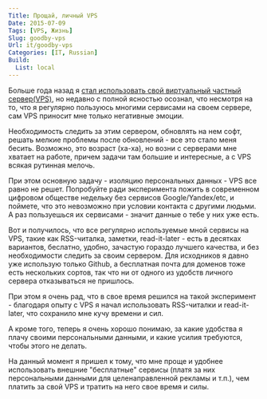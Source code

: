 ```yaml
---
Title: Прощай, личный VPS
Date: 2015-07-09
Tags: [VPS, Жизнь]
Slug: goodby-vps
Url: it/goodby-vps
Categories: [IT, Russian]
Build:
  List: local
---
```


Больше года назад я [стал использовать свой виртуальный частный сервер(VPS)](/it/Личный-vps),
но недавно с полной ясностью осознал, что несмотря на то, что я регулярно пользуюсь
многими сервисами на своем сервере, сам VPS приносит мне только негативные эмоции.

Необходимость следить за этим сервером, обновлять на нем софт, решать мелкие
проблемы после обновлений - все это стало меня бесить. Возможно, это возраст
(ха-ха), но возни с серверами мне хватает на работе, причем задачи там большие
и интересные, а с VPS всякая рутинная мелочь.

При этом основную задачу - изоляцию персональных данных - VPS все равно не решет.
Попробуйте ради эксперимента пожить в современном цифровом обществе недельку без
сервисов Google/Yandex/etc, и поймете, что это невозможно при условии контакта с
другими людьми. А раз пользуешься их сервисами - значит данные о тебе у них уже
есть.

Вот и получилось, что все регулярно используемые мной сервисы на VPS, такие
как RSS-читалка, заметки, read-it-later - есть в десятках вариантов,
беслатно, удобно, зачастую гораздо лучшего качества, и без необходимости следить
за своим сервером. Для исходников я давно уже использую только Github, а
бесплатная почта для доменов тоже есть нескольких сортов, так что ни от
одного из удобств личного сервера отказываться не пришлось.

При этом я очень рад, что в свое время решился на такой эксперимент - благодаря
опыту с VPS я начал использовать RSS-читалки и read-it-later, что сохранило
мне кучу времени и сил.

А кроме того, теперь я очень хорошо понимаю, за какие удобства я плачу своими
персональными данными, и какие усилия требуются, чтобы этого не делать.

На данный момент я пришел к тому, что мне проще и удобнее использовать внешние
"бесплатные" сервисы (платя за них персональными данными для целенаправленной
рекламы и т.п.), чем платить за свой VPS и тратить на него свое время и силы.
